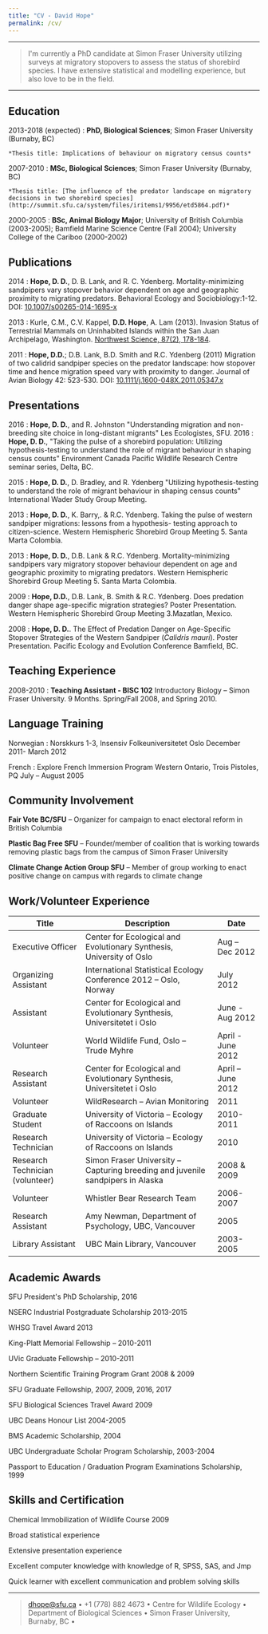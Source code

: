 ```yaml
---
title: "CV - David Hope"
permalink: /cv/
---
```


----

>  I'm currently a PhD candidate at Simon Fraser University 
>  utilizing surveys at migratory stopovers to assess the status
>  of shorebird species. I have extensive statistical and modelling experience, but
>  also love to be in the field.

----

Education
---------

2013-2018 (expected)
:   **PhD, Biological Sciences**; Simon Fraser University (Burnaby, BC)

    *Thesis title: Implications of behaviour on migratory census counts*

2007-2010
:   **MSc, Biological Sciences**; Simon Fraser University (Burnaby, BC)

    *Thesis title: [The influence of the predator landscape on migratory decisions in two shorebird species](http://summit.sfu.ca/system/files/iritems1/9956/etd5864.pdf)*

2000-2005
:   **BSc, Animal Biology Major**; University of British Columbia (2003-2005); Bamfield Marine Science Centre (Fall 2004); University College of the                    Cariboo (2000-2002)


Publications
------------

<!-- **Hope, D. D.**, M. C. Drever, J. B. Buchanan, M.A. Bishop, G. Matz, and M. J. F. Lemon. (in revision).
        An index of migratory progression for shorebirds along the northern Pacific Flyway. The
        Condor: Ornithological Applications. Submitted June 5, 2016. Reviews received Sept. 1, 2016. -->
2014
:     **Hope, D. D.**, D. B. Lank, and R. C. Ydenberg. Mortality-minimizing sandpipers vary stopover
        behavior dependent on age and geographic proximity to migrating predators. Behavioral
        Ecology and Sociobiology:1-12. DOI: [10.1007/s00265-014-1695-x](https://www.sfu.ca/biology/wildberg/NewCWEPage/papers/HopeetalBES2014.pdf)
        
2013
:     Kurle, C.M., C.V. Kappel, **D.D. Hope**, A. Lam (2013). Invasion Status of Terrestrial Mammals on
        Uninhabited Islands within the San Juan Archipelago, Washington. [Northwest Science, 87(2),
        178-184](https://www.bioone.org/doi/abs/10.3955/046.087.0211).
        
2011
:     **Hope, D.D.**; D.B. Lank, B.D. Smith and R.C. Ydenberg (2011) Migration of two calidrid sandpiper species
          on the predator landscape: how stopover time and hence migration speed vary with proximity
          to danger. Journal of Avian Biology 42: 523-530. DOI: [10.1111/j.1600-048X.2011.05347.x](https://www.sfu.ca/biology/wildberg/papers/HopeetalJAB2011.pdf)


Presentations
--------------
2016
:   **Hope, D. D.**, and R. Johnston "Understanding migration and non-breeding site choice in long-distant
        migrants" Les Ecologistes, SFU.
2016
:   **Hope, D. D.**, "Taking the pulse of a shorebird population: Utilizing hypothesis-testing to understand the
        role of migrant behaviour in shaping census counts" Environment Canada Pacific Wildlife
        Research Centre seminar series, Delta, BC.

2015
:   **Hope, D. D.**, D. Bradley, and R. Ydenberg "Utilizing hypothesis-testing to understand the role of
        migrant behaviour in shaping census counts" International Wader Study Group Meeting.

2013
:   **Hope, D. D.**, K. Barry,. & R.C. Ydenberg. Taking the pulse of western sandpiper migrations:
      lessons from a hypothesis- testing approach to citizen-science. Western Hemispheric Shorebird
      Group Meeting 5. Santa Marta Colombia.

2013
:   **Hope, D. D.**, D.B. Lank & R.C. Ydenberg. Mortality-minimizing sandpipers vary migratory
      stopover behaviour dependent on age and geographic proximity to migrating predators. Western Hemispheric Shorebird Group Meeting 5. Santa Marta Colombia.

2009
:   **Hope, D.D.**, D.B. Lank, B. Smith & R.C. Ydenberg. Does predation danger shape age-specific migration strategies? Poster Presentation. 
          Western Hemispheric Shorebird Group Meeting 3.Mazatlan, Mexico.

2008
:   **Hope, D. D.**. The Effect of Predation Danger on Age-Specific Stopover Strategies of the Western
      Sandpiper (*Calidris mauri*). Poster Presentation. Pacific Ecology and Evolution Conference
      Bamfield, BC.


Teaching Experience
-----------
2008-2010
:   **Teaching Assistant - BISC 102** Introductory Biology – Simon Fraser University. 9 Months. 
      Spring/Fall 2008, and Spring 2010.


Language Training
--------------
Norwegian
:     Norskkurs 1-3, Insensiv Folkeuniversitetet Oslo December 2011- March 2012

French
:     Explore French Immersion Program Western Ontario, Trois Pistoles, PQ July – August 2005

Community Involvement
--------------
**Fair Vote BC/SFU** – Organizer for campaign to enact electoral reform in British Columbia

**Plastic Bag Free SFU** – Founder/member of coalition that is working towards removing plastic bags
      from the campus of Simon Fraser University

**Climate Change Action Group SFU** – Member of group working to enact positive change on campus
      with regards to climate change

Work/Volunteer Experience
----------


Title| Description | Date
----------------- | -------------------------------------- | -------------
Executive Officer | Center for Ecological and Evolutionary Synthesis, University of Oslo | Aug – Dec 2012
Organizing Assistant | International Statistical Ecology Conference 2012 – Oslo, Norway | July 2012 | 
Assistant | Center for Ecological and Evolutionary Synthesis, Universitetet i Oslo | June - Aug 2012
Volunteer | World Wildlife Fund, Oslo – Trude Myhre | April - June 2012
Research Assistant | Center for Ecological and Evolutionary Synthesis, Universitetet i Oslo | April – June 2012 
Volunteer | WildResearch – Avian Monitoring | 2011
Graduate Student | University of Victoria – Ecology of Raccoons on Islands | 2010-2011
Research Technician | University of Victoria – Ecology of Raccoons on Islands | 2010
Research Technician (volunteer) | Simon Fraser University – Capturing breeding and juvenile sandpipers in Alaska | 2008 & 2009 
Volunteer | Whistler Bear Research Team | 2006-2007
Research Assistant | Amy Newman, Department of Psychology, UBC, Vancouver | 2005
Library Assistant | UBC Main Library, Vancouver | 2003-2005

Academic Awards
-----------------
SFU President's PhD Scholarship, 2016 

NSERC Industrial Postgraduate Scholarship 2013-2015 

WHSG Travel Award 2013

King-Platt Memorial Fellowship – 2010-2011

UVic Graduate Fellowship – 2010-2011

Northern Scientific Training Program Grant 2008 & 2009

SFU Graduate Fellowship, 2007, 2009, 2016, 2017

SFU Biological Sciences Travel Award 2009

UBC Deans Honour List 2004-2005

BMS Academic Scholarship, 2004

UBC Undergraduate Scholar Program Scholarship, 2003-2004

Passport to Education / Graduation Program Examinations Scholarship, 1999

Skills and Certification
----------------------------------
Chemical Immobilization of Wildlife Course 2009 

Broad statistical experience 

Extensive presentation experience 

Excellent computer knowledge with knowledge of R, SPSS, SAS, and Jmp 

Quick learner with excellent communication and problem solving skills 

----

> <dhope@sfu.ca> • +1 (778) 882 4673 •
> Centre for Wildlife Ecology •
> Department of Biological Sciences •
> Simon Fraser University, Burnaby, BC •
